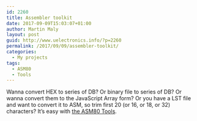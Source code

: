 ```yaml
---
id: 2260
title: Assembler toolkit
date: 2017-09-09T15:03:07+01:00
author: Martin Maly
layout: post
guid: http://www.uelectronics.info/?p=2260
permalink: /2017/09/09/assembler-toolkit/
categories:
  - My projects
tags:
  - ASM80
  - Tools
---
```

Wanna convert HEX to series of DB? Or binary file to series of DB? Or wanna convert them to the JavaScript Array form? Or you have a LST file and want to convert it to ASM, so trim first 20 (or 16, or 18, or 32) characters? It&#8217;s easy with [the ASM80 Tools](http://www.asm80.com/tools/index.html#/).